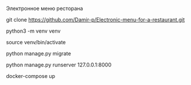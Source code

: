 
Электронное меню ресторана

<!-- COPY: -->
git clone https://github.com/Damir-p/Electronic-menu-for-a-restaurant.git

<!-- VIRTUALENV -->
python3 -m venv venv

<!-- ACTIVATE VENV -->
source venv/bin/activate

<!-- MIGRATIONS -->
python manage.py migrate

<!-- RUN -->
python manage.py runserver 127.0.0.1:8000

<!-- DOCKER RUN  -->
docker-compose up
